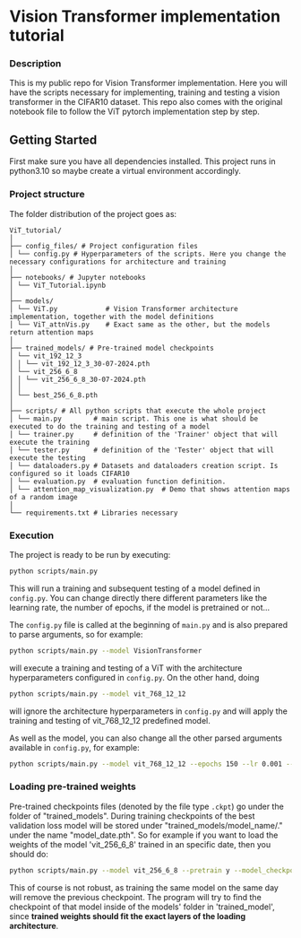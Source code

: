 # Vision Transformer implementation tutorial

### Description

This is my public repo for Vision Transformer implementation. Here you will have the scripts necessary for implementing,
training and testing a vision transformer in the CIFAR10 dataset. This repo also comes with the original notebook file 
to follow the ViT pytorch implementation step by step.

## Getting Started
First make sure you have all dependencies installed. This project runs in python3.10 so maybe create a virtual environment accordingly.

### Project structure
The folder distribution of the project goes as:
```
ViT_tutorial/
│
├── config_files/ # Project configuration files
│ └── config.py # Hyperparameters of the scripts. Here you change the necessary configurations for architecture and training
│
├── notebooks/ # Jupyter notebooks
│ └── ViT_Tutorial.ipynb
│
├── models/
│ └── ViT.py            # Vision Transformer architecture implementation, together with the model definitions
│ └── ViT_attnVis.py    # Exact same as the other, but the models return attention maps
│
├── trained_models/ # Pre-trained model checkpoints
│ └── vit_192_12_3
│ │ └── vit_192_12_3_30-07-2024.pth 
│ └── vit_256_6_8
│ │ └── vit_256_6_8_30-07-2024.pth 
│ │ 
│ └── best_256_6_8.pth
│
├── scripts/ # All python scripts that execute the whole project
│ └── main.py        # main script. This one is what should be executed to do the training and testing of a model
│ └── trainer.py     # definition of the 'Trainer' object that will execute the training
│ └── tester.py      # definition of the 'Tester' object that will execute the testing
│ └── dataloaders.py # Datasets and dataloaders creation script. Is configured so it loads CIFAR10
│ └── evaluation.py  # evaluation function definition.
│ └── attention_map_visualization.py  # Demo that shows attention maps of a random image 
│
└── requirements.txt # Libraries necessary
```

### Execution
The project is ready to be run by executing:
```bash
python scripts/main.py
```
This will run a training and subsequent testing of a model defined in `config.py`. You can change directly there different parameters
like the learning rate, the number of epochs, if the model is pretrained or not...

The `config.py` file is called at the beginning of `main.py` and is also prepared to parse arguments, so for example:
```bash
python scripts/main.py --model VisionTransformer 
```
will execute a training and testing of a ViT with the architecture hyperparameters configured in `config.py`. 
On the other hand, doing
```bash
python scripts/main.py --model vit_768_12_12
```
will ignore the architecture hyperparameters in `config.py` and will apply the training and testing of vit_768_12_12 predefined
model.

As well as the model, you can also change all the other parsed arguments available in `config.py`, for example:
```bash
python scripts/main.py --model vit_768_12_12 --epochs 150 --lr 0.001 --dtype float64
```

### Loading pre-trained weights
Pre-trained checkpoints files (denoted by the file type `.ckpt`) go under the folder of "trained_models". During training
checkpoints of the best validation loss model will be stored under "trained_models/model_name/." under the name "model_date.pth".
So for example if you want to load the weights of the model 'vit_256_6_8' trained in an specific date, then you should do:
```bash
python scripts/main.py --model vit_256_6_8 --pretrain y --model_checkpoint vit_256_6_8_30-07-2024.pth
```

This of course is not robust, as training the same model on the same day will remove the previous checkpoint.
The program will try to find the checkpoint of that model inside of the models' folder in 'trained_model', since 
**trained weights should fit the exact layers of the loading architecture**.

